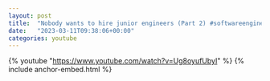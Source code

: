 ```yaml
---
layout: post
title:  "Nobody wants to hire junior engineers (Part 2) #softwareengineering #programming #coding"
date:   "2023-03-11T09:38:06+00:00"
categories: youtube
---
```

{% youtube  "https://www.youtube.com/watch?v=Ug8oyufUbyI" %}
{% include anchor-embed.html %}
<br />

